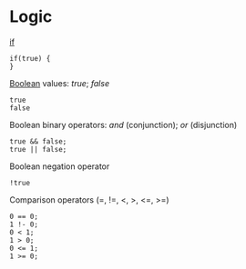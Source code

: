 # Logic

[if](/reference/logic/if)

```blocks
if(true) {
}
```

[Boolean](/reference/types/boolean) values: *true*; *false*

```blocks
true
false
```

Boolean binary operators: *and* (conjunction); *or* (disjunction)

```blocks
true && false;
true || false;
```

Boolean negation operator

```blocks
!true
```

Comparison operators (=, !=, <, >, <=, >=)

```blocks
0 == 0;
1 !- 0;
0 < 1;
1 > 0;
0 <= 1;
1 >= 0;
```
